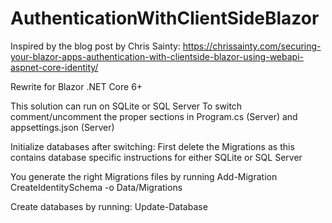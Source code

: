 # AuthenticationWithClientSideBlazor

Inspired by the blog post by Chris Sainty:
https://chrissainty.com/securing-your-blazor-apps-authentication-with-clientside-blazor-using-webapi-aspnet-core-identity/

Rewrite for Blazor .NET Core 6+

This solution can run on SQLite or SQL Server
To switch comment/uncomment the proper sections in Program.cs (Server) and appsettings.json (Server)

Initialize databases after switching:
First delete the Migrations as this contains database specific instructions for either SQLite or SQL Server

You generate the right Migrations files by running
Add-Migration CreateIdentitySchema -o Data/Migrations

Create databases by running:
Update-Database